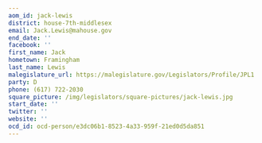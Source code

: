 ```yaml
---
aom_id: jack-lewis
district: house-7th-middlesex
email: Jack.Lewis@mahouse.gov
end_date: ''
facebook: ''
first_name: Jack
hometown: Framingham
last_name: Lewis
malegislature_url: https://malegislature.gov/Legislators/Profile/JPL1
party: D
phone: (617) 722-2030
square_picture: /img/legislators/square-pictures/jack-lewis.jpg
start_date: ''
twitter: ''
website: ''
ocd_id: ocd-person/e3dc06b1-8523-4a33-959f-21ed0d5da851
---
```

